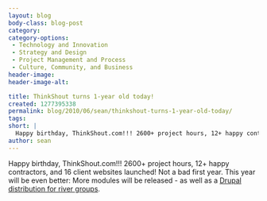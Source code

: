 ```yaml
---
layout: blog
body-class: blog-post
category:
category-options:
 - Technology and Innovation
 - Strategy and Design
 - Project Management and Process
 - Culture, Community, and Business
header-image:
header-image-alt:

title: ThinkShout turns 1-year old today!
created: 1277395338
permalink: blog/2010/06/sean/thinkshout-turns-1-year-old-today/
tags:
short: |
  Happy birthday, ThinkShout.com!!! 2600+ project hours, 12+ happy contractors, and 16 client websites launched! Not a bad first year. This year will be even better: More modules will be released - as well as a Drupal distribution for river groups.
author: sean
---
```

Happy birthday, ThinkShout.com!!! 2600+ project hours, 12+ happy contractors, and 16 client websites launched! Not a bad first year. This year will be even better: More modules will be released - as well as a <a href="http://drupal.org/project/drupalrivers" target="_blank">Drupal distribution for river groups</a>.
